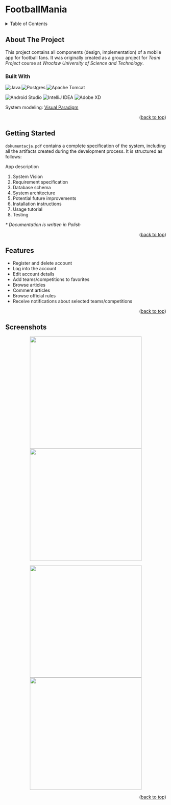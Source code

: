<a name="top"></a>

# FootballMania

<details>
  <summary>Table of Contents</summary>
  <ol>
    <li>
      <a href="#about-the-project">About The Project</a>
      <ul>
        <li><a href="#built-with">Built With</a></li>
      </ul>
    </li>
    <li><a href="#getting-started">Getting Started</a></li>
    <li><a href="features">Features</a></li>
    <li><a href="#screenshots">Screenshots</a></li>
  </ol>
</details>

## About The Project

This project contains all components (design, implementation) of a mobile app for football fans. It was originally created as a group project for _Team Project_ course at _Wrocław University of Science and Technology_.

### Built With

![Java](https://img.shields.io/badge/java-%23ED8B00.svg?style=for-the-badge&logo=openjdk&logoColor=white)
![Postgres](https://img.shields.io/badge/postgres-%23316192.svg?style=for-the-badge&logo=postgresql&logoColor=white)
![Apache Tomcat](https://img.shields.io/badge/apache%20tomcat-%23F8DC75.svg?style=for-the-badge&logo=apache-tomcat&logoColor=black)

![Android Studio](https://img.shields.io/badge/Android%20Studio-3DDC84.svg?style=for-the-badge&logo=android-studio&logoColor=white)
![IntelliJ IDEA](https://img.shields.io/badge/IntelliJIDEA-000000.svg?style=for-the-badge&logo=intellij-idea&logoColor=white)
![Adobe XD](https://img.shields.io/badge/Adobe%20XD-470137?style=for-the-badge&logo=Adobe%20XD&logoColor=#FF61F6)

System modeling: <a href="https://www.visual-paradigm.com/">Visual Paradigm</a>

<p align="right">(<a href="#top">back to top</a>)</p>



## Getting Started

```dokumentacja.pdf``` contains a complete specification of the system, including all the artifacts created during the development process. It is structured as follows:

App description
1. System Vision
2. Requirement specification
3. Database schema
4. System architecture
5. Potential future improvements
6. Installation instructions
7. Usage tutorial
8. Testing

_* Documentation is written in Polish_

<p align="right">(<a href="#top">back to top</a>)</p>



## Features 

* Register and delete account
* Log into the account
* Edit account details
* Add teams/competitions to favorites
* Browse articles
* Comment articles
* Browse official rules
* Receive notifications about selected teams/competitions

<p align="right">(<a href="#top">back to top</a>)</p>



## Screenshots

<p float="left" align="middle">
  <img src="img/login.png" height="350">
  <img src="img/favorites.png" height="350">
</p>

<p float="left" align="middle">
  <img src="img/standings.png" height="350">
  <img src="img/team.png" height="350">
</p>

<p align="right">(<a href="#top">back to top</a>)</p>
